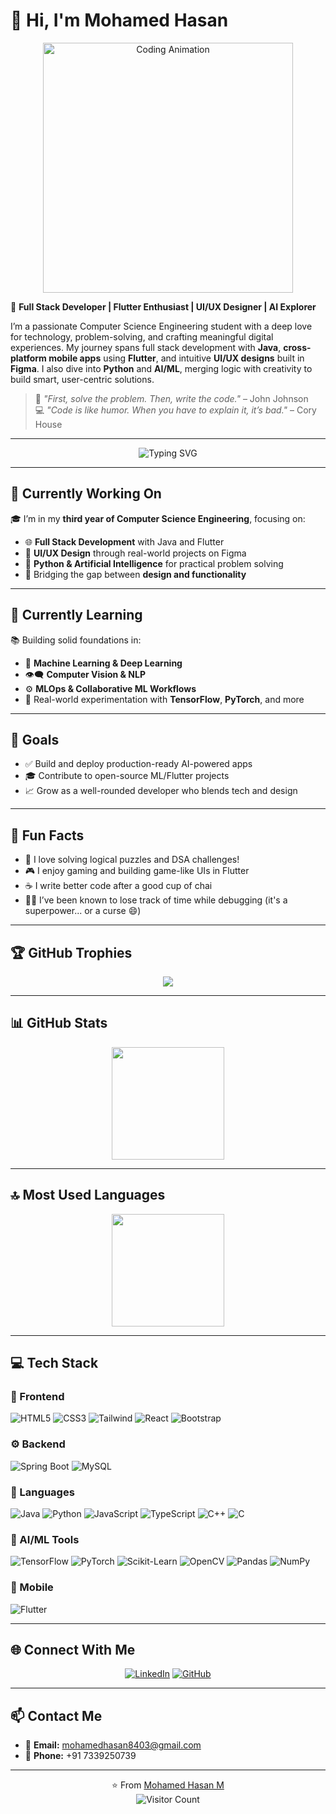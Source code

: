 # 👋 Hi, I'm Mohamed Hasan

<p align="center">
  <img src="https://media.giphy.com/media/qgQUggAC3Pfv687qPC/giphy.gif" width="400" alt="Coding Animation">
</p>

🚀 **Full Stack Developer | Flutter Enthusiast | UI/UX Designer | AI Explorer**

I’m a passionate Computer Science Engineering student with a deep love for technology, problem-solving, and crafting meaningful digital experiences. My journey spans full stack development with **Java**, **cross-platform mobile apps** using **Flutter**, and intuitive **UI/UX designs** built in **Figma**. I also dive into **Python** and **AI/ML**, merging logic with creativity to build smart, user-centric solutions.

> 💬 _"First, solve the problem. Then, write the code."_ – John Johnson  
> 💻 _"Code is like humor. When you have to explain it, it’s bad."_ – Cory House

---

<p align="center">
  <img src="https://readme-typing-svg.herokuapp.com?font=Fira+Code&weight=600&size=22&pause=1000&color=ffa500&width=435&lines=I+Love+to+Code+👨‍💻;Always+Learning+New+Things+🚀;Building+AI+Apps+with+Flutter+💡;" alt="Typing SVG" />
</p>

---

## 🔭 Currently Working On

🎓 I’m in my **third year of Computer Science Engineering**, focusing on:
- 🌐 **Full Stack Development** with Java and Flutter  
- 🎨 **UI/UX Design** through real-world projects on Figma  
- 🧠 **Python & Artificial Intelligence** for practical problem solving  
- 🔄 Bridging the gap between **design and functionality**

---

## 🌱 Currently Learning

📚 Building solid foundations in:
- 🧠 **Machine Learning & Deep Learning**
- 👁️‍🗨️ **Computer Vision & NLP**
- ⚙️ **MLOps & Collaborative ML Workflows**
- 🧪 Real-world experimentation with **TensorFlow**, **PyTorch**, and more

---

## 🎯 Goals

- ✅ Build and deploy production-ready AI-powered apps  
- 🎓 Contribute to open-source ML/Flutter projects  
- 📈 Grow as a well-rounded developer who blends tech and design  

---

## 🤩 Fun Facts

- 🧠 I love solving logical puzzles and DSA challenges!
- 🎮 I enjoy gaming and building game-like UIs in Flutter
- ☕ I write better code after a good cup of chai  
- 🧑‍💻 I’ve been known to lose track of time while debugging (it's a superpower... or a curse 😄)

---

## 🏆 GitHub Trophies

<p align="center">
  <img src="https://github-profile-trophy.vercel.app/?username=mohamedhasan8403&theme=flat&column=7&margin-w=15&margin-h=15" />
</p>

---

## 📊 GitHub Stats

<div align="center">
  <img height="180em" src="https://github-readme-stats.vercel.app/api?username=mohamedhasan8403&show_icons=true&theme=default&include_all_commits=true&count_private=true" />
</div>

---

## 🔝 Most Used Languages

<div align="center">
  <img height="180em" src="https://github-readme-stats.vercel.app/api/top-langs/?username=mohamedhasan8403&layout=compact&langs_count=10&theme=default" />
</div>

---

## 💻 Tech Stack

### 🎨 Frontend
![HTML5](https://img.shields.io/badge/HTML5-ff69b4?style=for-the-badge&logo=html5&logoColor=white)
![CSS3](https://img.shields.io/badge/CSS3-ff69b4?style=for-the-badge&logo=css3&logoColor=white)
![Tailwind](https://img.shields.io/badge/Tailwind-ff69b4?style=for-the-badge&logo=tailwindcss&logoColor=white)
![React](https://img.shields.io/badge/React-ff69b4?style=for-the-badge&logo=react&logoColor=white)
![Bootstrap](https://img.shields.io/badge/Bootstrap-ff69b4?style=for-the-badge&logo=bootstrap&logoColor=white)

### ⚙️ Backend
![Spring Boot](https://img.shields.io/badge/Spring-4169e1?style=for-the-badge&logo=spring&logoColor=white)
![MySQL](https://img.shields.io/badge/MySQL-4169e1?style=for-the-badge&logo=mysql&logoColor=white)

### 💬 Languages
![Java](https://img.shields.io/badge/Java-FFA500?style=for-the-badge&logo=java&logoColor=white)
![Python](https://img.shields.io/badge/Python-FFA500?style=for-the-badge&logo=python&logoColor=white)
![JavaScript](https://img.shields.io/badge/JavaScript-FFA500?style=for-the-badge&logo=javascript&logoColor=white)
![TypeScript](https://img.shields.io/badge/TypeScript-FFA500?style=for-the-badge&logo=typescript&logoColor=white)
![C++](https://img.shields.io/badge/C++-FFA500?style=for-the-badge&logo=cplusplus&logoColor=white)
![C](https://img.shields.io/badge/C-FFA500?style=for-the-badge&logo=c&logoColor=white)

### 🧠 AI/ML Tools
![TensorFlow](https://img.shields.io/badge/TensorFlow-00CED1?style=for-the-badge&logo=tensorflow&logoColor=white)
![PyTorch](https://img.shields.io/badge/PyTorch-00CED1?style=for-the-badge&logo=pytorch&logoColor=white)
![Scikit-Learn](https://img.shields.io/badge/Scikit--Learn-00CED1?style=for-the-badge&logo=scikit-learn&logoColor=white)
![OpenCV](https://img.shields.io/badge/OpenCV-00CED1?style=for-the-badge&logo=opencv&logoColor=white)
![Pandas](https://img.shields.io/badge/Pandas-00CED1?style=for-the-badge&logo=pandas&logoColor=white)
![NumPy](https://img.shields.io/badge/NumPy-00CED1?style=for-the-badge&logo=numpy&logoColor=white)

### 📱 Mobile
![Flutter](https://img.shields.io/badge/Flutter-3CB371?style=for-the-badge&logo=flutter&logoColor=white)

---

## 🌐 Connect With Me

<div align="center">

[![LinkedIn](https://img.shields.io/badge/LinkedIn-%230077B5.svg?logo=linkedin&logoColor=white)](https://www.linkedin.com/in/mohamed-hasan-325051362/)
[![GitHub](https://img.shields.io/badge/GitHub-%23121011.svg?logo=github&logoColor=white)](https://github.com/mohamedhasan8403)

</div>

---

## 📫 Contact Me

- 📧 **Email:** [mohamedhasan8403@gmail.com](mailto:mohamedhasan8403@gmail.com)  
- 📱 **Phone:** +91 7339250739  

---

<div align="center">

⭐️ From [Mohamed Hasan M](https://github.com/mohamedhasan8403)  
![Visitor Count](https://profile-counter.glitch.me/mohamedhasan8403/count.svg)

</div>

